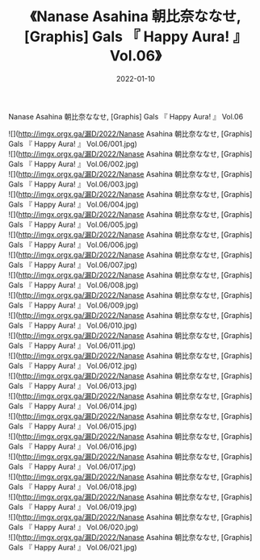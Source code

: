 ﻿---
layout: post
title:  《Nanase Asahina 朝比奈ななせ, [Graphis] Gals 『 Happy Aura! 』 Vol.06》
date:   2022-01-10
img: http://imgx.orgx.ga/漏D/2022/Nanase Asahina 朝比奈ななせ, [Graphis] Gals 『 Happy Aura! 』 Vol.06/000.jpg
categories: [美女, 清纯, 唯美]
---

Nanase Asahina 朝比奈ななせ, [Graphis] Gals 『 Happy Aura! 』 Vol.06

  ![](http://imgx.orgx.ga/漏D/2022/Nanase Asahina 朝比奈ななせ, [Graphis] Gals 『 Happy Aura! 』 Vol.06/001.jpg) <br> ![](http://imgx.orgx.ga/漏D/2022/Nanase Asahina 朝比奈ななせ, [Graphis] Gals 『 Happy Aura! 』 Vol.06/002.jpg) <br> ![](http://imgx.orgx.ga/漏D/2022/Nanase Asahina 朝比奈ななせ, [Graphis] Gals 『 Happy Aura! 』 Vol.06/003.jpg) <br> ![](http://imgx.orgx.ga/漏D/2022/Nanase Asahina 朝比奈ななせ, [Graphis] Gals 『 Happy Aura! 』 Vol.06/004.jpg) <br> ![](http://imgx.orgx.ga/漏D/2022/Nanase Asahina 朝比奈ななせ, [Graphis] Gals 『 Happy Aura! 』 Vol.06/005.jpg) <br> ![](http://imgx.orgx.ga/漏D/2022/Nanase Asahina 朝比奈ななせ, [Graphis] Gals 『 Happy Aura! 』 Vol.06/006.jpg) <br> ![](http://imgx.orgx.ga/漏D/2022/Nanase Asahina 朝比奈ななせ, [Graphis] Gals 『 Happy Aura! 』 Vol.06/007.jpg) <br> ![](http://imgx.orgx.ga/漏D/2022/Nanase Asahina 朝比奈ななせ, [Graphis] Gals 『 Happy Aura! 』 Vol.06/008.jpg) <br> ![](http://imgx.orgx.ga/漏D/2022/Nanase Asahina 朝比奈ななせ, [Graphis] Gals 『 Happy Aura! 』 Vol.06/009.jpg) <br> ![](http://imgx.orgx.ga/漏D/2022/Nanase Asahina 朝比奈ななせ, [Graphis] Gals 『 Happy Aura! 』 Vol.06/010.jpg) <br> ![](http://imgx.orgx.ga/漏D/2022/Nanase Asahina 朝比奈ななせ, [Graphis] Gals 『 Happy Aura! 』 Vol.06/011.jpg) <br> ![](http://imgx.orgx.ga/漏D/2022/Nanase Asahina 朝比奈ななせ, [Graphis] Gals 『 Happy Aura! 』 Vol.06/012.jpg) <br> ![](http://imgx.orgx.ga/漏D/2022/Nanase Asahina 朝比奈ななせ, [Graphis] Gals 『 Happy Aura! 』 Vol.06/013.jpg) <br> ![](http://imgx.orgx.ga/漏D/2022/Nanase Asahina 朝比奈ななせ, [Graphis] Gals 『 Happy Aura! 』 Vol.06/014.jpg) <br> ![](http://imgx.orgx.ga/漏D/2022/Nanase Asahina 朝比奈ななせ, [Graphis] Gals 『 Happy Aura! 』 Vol.06/015.jpg) <br> ![](http://imgx.orgx.ga/漏D/2022/Nanase Asahina 朝比奈ななせ, [Graphis] Gals 『 Happy Aura! 』 Vol.06/016.jpg) <br> ![](http://imgx.orgx.ga/漏D/2022/Nanase Asahina 朝比奈ななせ, [Graphis] Gals 『 Happy Aura! 』 Vol.06/017.jpg) <br> ![](http://imgx.orgx.ga/漏D/2022/Nanase Asahina 朝比奈ななせ, [Graphis] Gals 『 Happy Aura! 』 Vol.06/018.jpg) <br> ![](http://imgx.orgx.ga/漏D/2022/Nanase Asahina 朝比奈ななせ, [Graphis] Gals 『 Happy Aura! 』 Vol.06/019.jpg) <br> ![](http://imgx.orgx.ga/漏D/2022/Nanase Asahina 朝比奈ななせ, [Graphis] Gals 『 Happy Aura! 』 Vol.06/020.jpg) <br> ![](http://imgx.orgx.ga/漏D/2022/Nanase Asahina 朝比奈ななせ, [Graphis] Gals 『 Happy Aura! 』 Vol.06/021.jpg) <br>